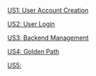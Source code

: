 [US1: User Account Creation]()


[US2: User Login]()


[US3: Backend Management]()


[US4: Golden Path]()


[US5: ]()
